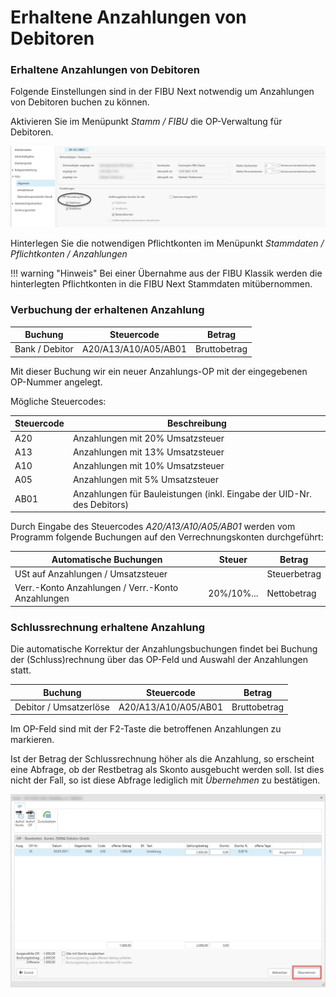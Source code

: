 # Erhaltene Anzahlungen von Debitoren

### Erhaltene Anzahlungen von Debitoren


Folgende Einstellungen sind in der FIBU Next notwendig um Anzahlungen von Debitoren buchen zu können.


Aktivieren Sie im Menüpunkt *Stamm / FIBU* die OP-Verwaltung für Debitoren.


![Image](<img/NeuesElement152.png>)


Hinterlegen Sie die notwendigen Pflichtkonten im Menüpunkt *Stammdaten / Pflichtkonten / Anzahlungen*


!!! warning "Hinweis"
    Bei einer Übernahme aus der FIBU Klassik werden die hinterlegten Pflichtkonten in die FIBU Next Stammdaten mitübernommen.



### Verbuchung der erhaltenen Anzahlung


| Buchung | Steuercode  | Betrag  |
| --- | --- | --- |
| Bank / Debitor  |  A20/A13/A10/A05/AB01 |  Bruttobetrag | 

Mit dieser Buchung wir ein neuer Anzahlungs-OP mit der eingegebenen OP-Nummer angelegt.


Mögliche Steuercodes:

| Steuercode | Beschreibung |
| --- | --- |
| A20 | Anzahlungen mit 20% Umsatzsteuer |
| A13 | Anzahlungen mit 13% Umsatzsteuer |
| A10 | Anzahlungen mit 10% Umsatzsteuer |
| A05 | Anzahlungen mit 5% Umsatzsteuer |
| AB01 | Anzahlungen für Bauleistungen (inkl. Eingabe der UID-Nr. des Debitors) |



Durch Eingabe des Steuercodes *A20/A13/A10/A05/AB01* werden vom Programm folgende Buchungen auf den Verrechnungskonten durchgeführt:

  
| Automatische Buchungen | Steuer | Betrag |
| --- | --- | --- |
|USt auf Anzahlungen / Umsatzsteuer  |   |  Steuerbetrag |  
|Verr.-Konto Anzahlungen / Verr.-Konto Anzahlungen | 20%/10%...  | Nettobetrag |


### Schlussrechnung erhaltene Anzahlung


Die automatische Korrektur der Anzahlungsbuchungen findet bei Buchung der (Schluss)rechnung über das OP-Feld und Auswahl der Anzahlungen statt.

| Buchung | Steuercode  | Betrag  |
| --- | --- | --- |
| Debitor / Umsatzerlöse |  A20/A13/A10/A05/AB01 | Bruttobetrag |  

Im OP-Feld sind mit der F2-Taste die betroffenen Anzahlungen zu markieren.

Ist der Betrag der Schlussrechnung höher als die Anzahlung, so erscheint eine Abfrage, ob der Restbetrag als Skonto ausgebucht werden soll. Ist dies nicht der Fall, so ist diese Abfrage lediglich mit *Übernehmen* zu bestätigen.



![Image](<img/NeuesElement153.png>)

